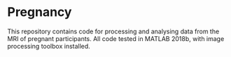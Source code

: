 # Pregnancy
This repository contains code for processing and analysing data from the MRI of pregnant participants. All code tested in MATLAB 2018b, with image processing toolbox installed. 
